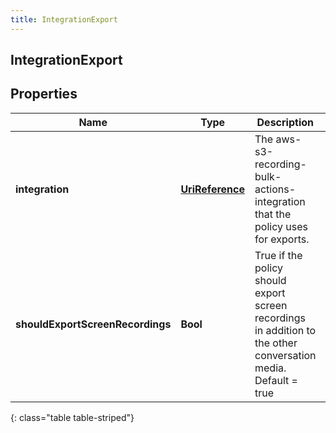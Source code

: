 ```yaml
---
title: IntegrationExport
---
```

## IntegrationExport

## Properties

|Name | Type | Description | Notes|
|------------ | ------------- | ------------- | -------------|
| **integration** | [**UriReference**](UriReference.html) | The aws-s3-recording-bulk-actions-integration that the policy uses for exports. | [optional] |
| **shouldExportScreenRecordings** | **Bool** | True if the policy should export screen recordings in addition to the other conversation media. Default = true | [optional] |
{: class="table table-striped"}


